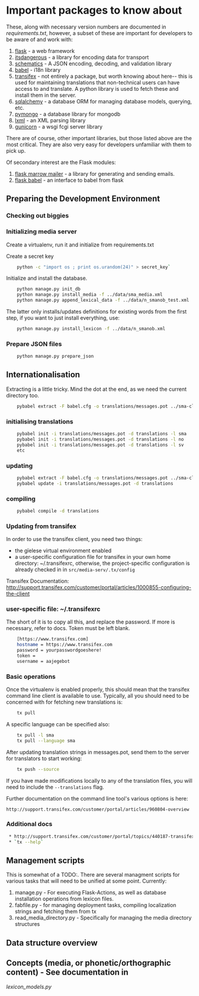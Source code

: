 # Important packages to know about

These, along with necessary version numbers are documented in
_requirements.txt_, however, a subset of these are important for developers
to be aware of and work with:

1. [flask](http://flask.pocoo.org/) - a web framework
1. [itsdangerous](http://pythonhosted.org/itsdangerous/) - a library for encoding data for transport
1. [schematics](https://schematics.readthedocs.org/en/latest/) - A JSON encoding, decoding, and validation library
1. [babel](http://babel.pocoo.org/) - i18n library
1. [transifex](transifex.com) - not entirely a package, but worth knowing about here-- this is
   used for maintaining translations that non-technical users can have access to
   and translate. A python library is used to fetch these and install them in the server.
1. [sqlalchemy](http://sqlalchemy.org/) - a database ORM for managing database models, querying, etc.
1. [pymongo](http://api.mongodb.org/python/current/) - a database library for mongodb
1. [lxml](http://lxml.de/) - an XML parsing library
1. [gunicorn](http://gunicorn.org/) - a wsgi fcgi server library

There are of course, other important libraries, but those listed above are the
most critical. They are also very easy for developers unfamiliar with them to
pick up.

Of secondary interest are the Flask modules:

1. [flask marrow mailer](http://flask-marrowmailer.readthedocs.org/en/latest/) -
   a library for generating and sending emails.
1. [flask babel](https://pythonhosted.org/Flask-Babel/) - an interface to babel from flask

## Preparing the Development Environment

### Checking out biggies

### Initializing media server

Create a virtualenv, run it and initialize from requirements.txt

Create a secret key

```sh
    python -c "import os ; print os.urandom(24)" > secret_key`
```

Initialize and install the database.

```sh
    python manage.py init_db
    python manage.py install_media -f ../data/sma_media.xml
    python manage.py append_lexical_data -f ../data/n_smanob_test.xml
```

The latter only installs/updates definitions for existing words from the
first step, if you want to just install everything, use:

```sh
    python manage.py install_lexicon -f ../data/n_smanob.xml
```

### Prepare JSON files

```sh
    python manage.py prepare_json
```

## Internationalisation

Extracting is a little tricky. Mind the dot at the end, as we need the
current directory too.

```sh
    pybabel extract -F babel.cfg -o translations/messages.pot ../sma-client/ .
```

### initialising translations

```sh
    pybabel init -i translations/messages.pot -d translations -l sma
    pybabel init -i translations/messages.pot -d translations -l no
    pybabel init -i translations/messages.pot -d translations -l sv
    etc
```

### updating

```sh
    pybabel extract -F babel.cfg -o translations/messages.pot ../sma-client/ .
    pybabel update -i translations/messages.pot -d translations
```

### compiling

```sh
    pybabel compile -d translations
```

### Updating from transifex

In order to use the transifex client, you need two things:

- the gïelese virtual environment enabled
- a user-specific configuration file for transifex in your own home
  directory: ~/.transifexrc, otherwise, the
  project-specific configuration is already checked in in
  `src/media-serv/.tx/config`

Transifex Documentation: http://support.transifex.com/customer/portal/articles/1000855-configuring-the-client

### user-specific file: ~/.transifexrc

The short of it is to copy all this, and replace the password. If more
is necessary, refer to docs. Token must be left blank.

```sh
    [https://www.transifex.com]
    hostname = https://www.transifex.com
    password = yourpasswordgoeshere!
    token =
    username = aajegebot
```

### Basic operations

Once the virtualenv is enabled properly, this should mean that the
transifex command line client is available to use. Typically, all you
should need to be concerned with for fetching new translations is:

```sh
    tx pull
```

A specific language can be specified also:

```sh
    tx pull -l sma
    tx pull --language sma
```

After updating translation strings in messages.pot, send them to the
server for translators to start working:

```sh
    tx push --source
```

If you have made modifications locally to any of the translation files,
you will need to include the `--translations` flag.

Further documentation on the command line tool's various options is here:

`http://support.transifex.com/customer/portal/articles/960804-overview`

### Additional docs

```sh
 * http://support.transifex.com/customer/portal/topics/440187-transifex-client/articles
 * `tx --help`
```

## Management scripts

This is somewhat of a TODO:. There are several managment scripts for various
tasks that will need to be unified at some point. Currently:

1. manage.py - For executing Flask-Actions, as well as database installation
   operations from lexicon files.
2. fabfile.py - for managing deployment tasks, compiling localization strings
   and fetching them from tx
3. read_media_directory.py - Specifically for managing the media directory
   structures

## Data structure overview

## Concepts (media, or phonetic/orthographic content) - See documentation in

_lexicon_models.py_
